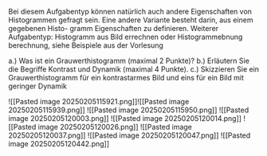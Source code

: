 Bei diesem Aufgabentyp können natürlich auch andere Eigenschaften von Histogrammen gefragt sein. Eine andere Variante besteht darin, aus einem gegebenen Histo- gramm Eigenschaften zu definieren. Weiterer Aufgabentyp: Histogramm aus Bild errechnen oder Histogrammebnung berechnung, siehe Beispiele aus der Vorlesung

a.) Was ist ein Grauwerthistogramm (maximal 2 Punkte)? 
b.) Erläutern Sie die Begriffe Kontrast und Dynamik (maximal 4 Punkte). 
c.) Skizzieren Sie ein Grauwerthistogramm für ein kontrastarmes Bild und eins für ein Bild mit geringer Dynamik 


![[Pasted image 20250205115921.png]]![[Pasted image 20250205115939.png]]
![[Pasted image 20250205115950.png]]
![[Pasted image 20250205120003.png]]
![[Pasted image 20250205120014.png]]
![[Pasted image 20250205120026.png]]
![[Pasted image 20250205120037.png]]
![[Pasted image 20250205120047.png]]
![[Pasted image 20250205120442.png]]
